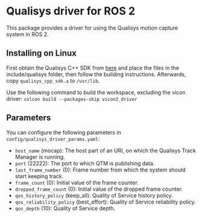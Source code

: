 # Qualisys driver for ROS 2
This package provides a driver for using the Qualisys motion capture system in ROS 2.

## Installing on Linux
First obtain the Qualisys C++ SDK from [here](https://www.github.com/qualisys/qualisys_cpp_sdk) and place the files in the include/qualisys folder, then follow the building instructions. Afterwards, copy `qualisys_cpp_sdk.a` to `/usr/lib`.

Use the following command to build the workspace, excluding the vicon driver:
`colcon build --packages-skip vicon2_driver`

## Parameters
You can configure the following parameters in `config/qualisys_driver_params.yaml`:
* `host_name` (mocap): The host part of an URI, on which the Qualisys Track Manager is running.
* `port` (22222): The port to which QTM is publishing data.
* `last_frame_number` (0): Frame number from which the system should start keeping track.
* `frame_count` (0): Initial value of the frame counter.
* `dropped_frame_count` (0): Initial value of the dropped frame counter.
* `qos_history_policy` (keep_all): Quality of Service history policy.
* `qos_reliability_policy` (best_effort): Quality of Service reliability policy.
* `qos_depth` (10): Quality of Service depth.
